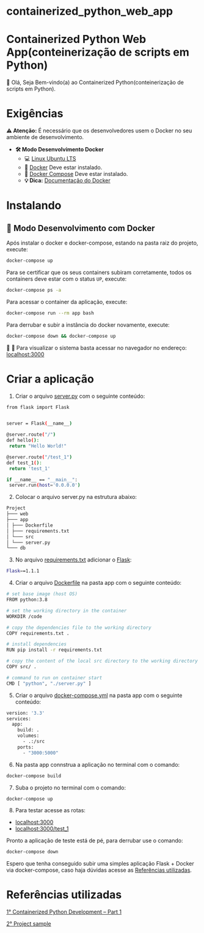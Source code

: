 # containerized_python_web_app

# Containerized Python Web App(conteinerização de scripts em Python)

👋 Olá, Seja Bem-vindo(a) ao Containerized Python(conteinerização de scripts em Python).

# Exigências

**:warning: Atenção:** É necessário que os desenvolvedores usem o Docker no seu ambiente de desenvolvimento.

- **🛠 Modo Desenvolvimento Docker**
    - :computer: [Linux Ubuntu LTS](https://ubuntu.com/download/desktop)
    - 🐳 [Docker](https://docs.docker.com/engine/installation/) Deve estar instalado.
    - 🐳 [Docker Compose](https://docs.docker.com/compose/) Deve estar instalado.
    - **💡 Dica:** [Documentação do Docker](https://docs.docker.com/)

# Instalando

## 🐳 Modo Desenvolvimento com Docker

Após instalar o docker e docker-compose, estando na pasta raiz do projeto, execute:

```sh
docker-compose up
```

Para se certificar que os seus containers subiram corretamente, todos os containers deve estar com o status `UP`, execute:

```sh
docker-compose ps -a
```

Para acessar o container da aplicação, execute:

```sh
docker-compose run --rm app bash
```

Para derrubar e subir a instância do docker novamente, execute:

```sh
docker-compose down && docker-compose up
```

🚀 :clap: Para visualizar o sistema basta acessar no navegador no endereço: [localhost:3000](http://localhost:3000)


# Criar a aplicação

1. Criar o arquivo [server.py](https://github.com/claudimf/containerized_python/blob/main/app/src/server.py)  com o seguinte conteúdo:


```sh
from flask import Flask


server = Flask(__name__)

@server.route("/")
def hello():
 return "Hello World!"

@server.route("/test_1")
def test_1():
 return 'test_1'

if __name__ == "__main__":
 server.run(host='0.0.0.0')
```

2. Colocar o arquivo server.py na estrutura abaixo:

```sh
Project
├─── web
├─── app
│ ├─── Dockerfile
│ ├─── requirements.txt
│ └─── src
│ └─── server.py
└─── db
```

3. No arquivo [requirements.txt](https://github.com/claudimf/containerized_python/blob/main/app/requirements.txt) adicionar o [Flask](https://flask.palletsprojects.com/en/1.1.x/):

```sh
Flask==1.1.1
```

4. Criar o arquivo [Dockerfile](https://github.com/claudimf/containerized_python/blob/main/app/Dockerfile) na pasta app com o seguinte conteúdo:

```sh
# set base image (host OS)
FROM python:3.8

# set the working directory in the container
WORKDIR /code

# copy the dependencies file to the working directory
COPY requirements.txt .

# install dependencies
RUN pip install -r requirements.txt

# copy the content of the local src directory to the working directory
COPY src/ .

# command to run on container start
CMD [ "python", "./server.py" ]
```
5. Criar o arquivo [docker-compose.yml](https://github.com/claudimf/containerized_python/blob/main/app/docker-compose.yml) na pasta app com o seguinte conteúdo: 

```sh
version: '3.3'
services:
  app:
    build: .
    volumes:
      - .:/src
    ports:
      - "3000:5000"
```

6. Na pasta app connstrua a aplicação no terminal com o comando:

```sh
docker-compose build
```

7. Suba o projeto no terminal com o comando:

```sh
docker-compose up
```

8. Para testar acesse as rotas:
- [localhost:3000](http://localhost:3000)
- [localhost:3000/test_1](http://localhost:3000/test_1)

Pronto a aplicação de teste está de pé, para derrubar use o comando:

```sh
docker-compose down
```

Espero que tenha conseguido subir uma simples aplicação Flask + Docker via docker-compose, caso haja dúvidas acesse as [Referências utilizadas](https://github.com/claudimf/containerized_python#refer%C3%AAncias-utilizadas).

# Referências utilizadas

[1° Containerized Python Development – Part 1](https://www.docker.com/blog/containerized-python-development-part-1//) 

[2° Project sample](https://github.com/aiordache/demos/tree/master/dockercon2020-demo)    